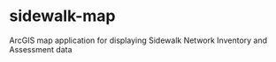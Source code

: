 # sidewalk-map
ArcGIS map application for displaying Sidewalk Network Inventory and
Assessment data

